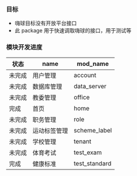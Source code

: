 ### 目标

- 嗨球目标没有开放平台接口
- 此 package 用于快速调取嗨球的接口，用于测试等

### 模块开发进度

| 状态   | name         | mod_name      |
| ------ | ------------ | ------------- |
| 未完成 | 用户管理     | account       |
| 未完成 | 数据库管理   | data_server   |
| 未完成 | 教委管理     | office        |
| 完成   | 首页         | home          |
| 未完成 | 职务管理     | role          |
| 未完成 | 运动标签管理 | scheme_label  |
| 未完成 | 学校管理     | tenant        |
| 未完成 | 体育考试     | test_exam     |
| 完成   | 健康标准     | test_standard |
